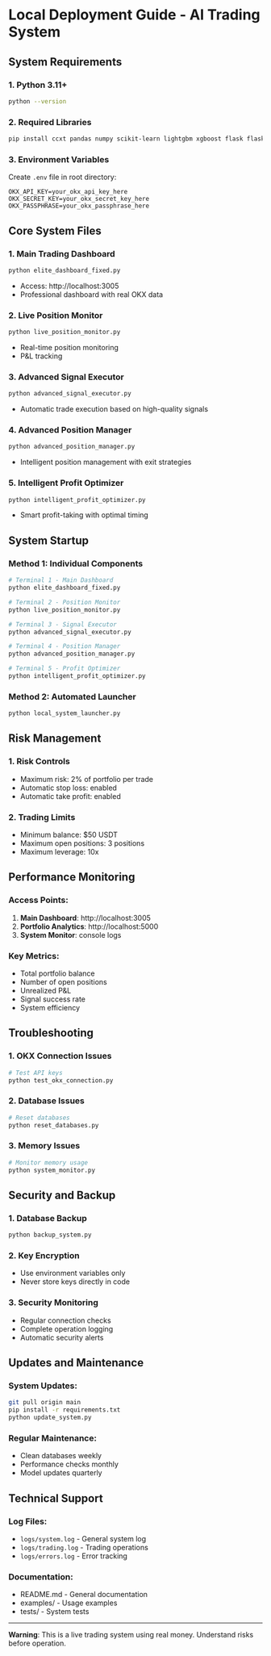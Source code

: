 # Local Deployment Guide - AI Trading System

## System Requirements

### 1. Python 3.11+
```bash
python --version
```

### 2. Required Libraries
```bash
pip install ccxt pandas numpy scikit-learn lightgbm xgboost flask flask-cors flask-socketio requests psutil schedule streamlit plotly
```

### 3. Environment Variables
Create `.env` file in root directory:
```env
OKX_API_KEY=your_okx_api_key_here
OKX_SECRET_KEY=your_okx_secret_key_here
OKX_PASSPHRASE=your_okx_passphrase_here
```

## Core System Files

### 1. Main Trading Dashboard
```bash
python elite_dashboard_fixed.py
```
- Access: http://localhost:3005
- Professional dashboard with real OKX data

### 2. Live Position Monitor
```bash
python live_position_monitor.py
```
- Real-time position monitoring
- P&L tracking

### 3. Advanced Signal Executor
```bash
python advanced_signal_executor.py
```
- Automatic trade execution based on high-quality signals

### 4. Advanced Position Manager
```bash
python advanced_position_manager.py
```
- Intelligent position management with exit strategies

### 5. Intelligent Profit Optimizer
```bash
python intelligent_profit_optimizer.py
```
- Smart profit-taking with optimal timing

## System Startup

### Method 1: Individual Components
```bash
# Terminal 1 - Main Dashboard
python elite_dashboard_fixed.py

# Terminal 2 - Position Monitor
python live_position_monitor.py

# Terminal 3 - Signal Executor
python advanced_signal_executor.py

# Terminal 4 - Position Manager
python advanced_position_manager.py

# Terminal 5 - Profit Optimizer
python intelligent_profit_optimizer.py
```

### Method 2: Automated Launcher
```bash
python local_system_launcher.py
```

## Risk Management

### 1. Risk Controls
- Maximum risk: 2% of portfolio per trade
- Automatic stop loss: enabled
- Automatic take profit: enabled

### 2. Trading Limits
- Minimum balance: $50 USDT
- Maximum open positions: 3 positions
- Maximum leverage: 10x

## Performance Monitoring

### Access Points:
1. **Main Dashboard**: http://localhost:3005
2. **Portfolio Analytics**: http://localhost:5000
3. **System Monitor**: console logs

### Key Metrics:
- Total portfolio balance
- Number of open positions
- Unrealized P&L
- Signal success rate
- System efficiency

## Troubleshooting

### 1. OKX Connection Issues
```bash
# Test API keys
python test_okx_connection.py
```

### 2. Database Issues
```bash
# Reset databases
python reset_databases.py
```

### 3. Memory Issues
```bash
# Monitor memory usage
python system_monitor.py
```

## Security and Backup

### 1. Database Backup
```bash
python backup_system.py
```

### 2. Key Encryption
- Use environment variables only
- Never store keys directly in code

### 3. Security Monitoring
- Regular connection checks
- Complete operation logging
- Automatic security alerts

## Updates and Maintenance

### System Updates:
```bash
git pull origin main
pip install -r requirements.txt
python update_system.py
```

### Regular Maintenance:
- Clean databases weekly
- Performance checks monthly
- Model updates quarterly

## Technical Support

### Log Files:
- `logs/system.log` - General system log
- `logs/trading.log` - Trading operations
- `logs/errors.log` - Error tracking

### Documentation:
- README.md - General documentation
- examples/ - Usage examples
- tests/ - System tests

---

**Warning**: This is a live trading system using real money. Understand risks before operation.